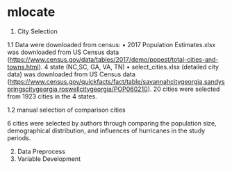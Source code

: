 # mlocate

1. City Selection

1.1 Data were downloaded from census:
•	2017 Population Estimates.xlsx 
	was downloaded from US Census data (https://www.census.gov/data/tables/2017/demo/popest/total-cities-and-towns.html). 4 state (NC,SC, GA, VA, TN)
•	select_cities.xlsx (detailed city data)
	was downloaded from US Census data (https://www.census.gov/quickfacts/fact/table/savannahcitygeorgia,sandyspringscitygeorgia,roswellcitygeorgia/POP060210). 20 cities were selected from 1923 cities in the 4 states.

1.2 manual selection of comparison cities

6 cities were selected by authors through comparing the population size, demographical distribution, and influences of hurricanes in the study periods.

2. Data Preprocess
3. Variable Development

